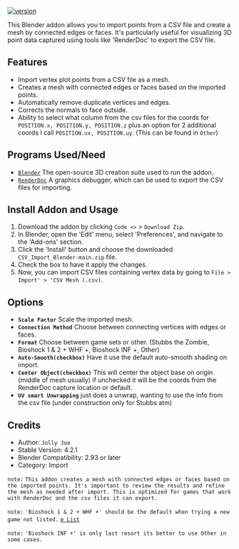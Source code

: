 [![version](https://github.com/JollyShmo/CSV_Import_Blender/blob/main/version_csv_import.png)](https://github.com/JollyShmo/CSV_Import_Blender/releases/download/v1.0.0/csv_mesh_importer.zip)

This Blender addon allows you to import points from a CSV file and create a mesh by connected edges or faces. It's particularly useful for visualizing 3D point data captured using tools like 'RenderDoc' to export the CSV file.

## Features
- Import vertex plot points from a CSV file as a mesh.
- Creates a mesh with connected edges or faces based on the imported points.
- Automatically remove duplicate vertices and edges.
- Corrects the normals to face outside.
- Ability to select what column from the csv files for the coords for `POSITION.x, POSITION.y, POSITION.z` plus an option for 2 additional coords I call `POSITION.ux, POSITION.uy`. (This can be found in `Other`)

## Programs Used/Need
- [`Blender`](https://www.blender.org) The open-source 3D creation suite used to run the addon.
- [`RenderDoc`](https://renderdoc.org/) A graphics debugger, which can be used to export the CSV files for importing.

## Install Addon and Usage
1. Download the addon by clicking `Code <>` > `Download Zip`.
2. In Blender, open the 'Edit' menu, select 'Preferences', and navigate to the 'Add-ons' section.
3. Click the 'Install' button and choose the downloaded `CSV_Import_Blender-main.zip` file.
4. Check the box to have it apply the changes.
5. Now, you can import CSV files containing vertex data by going to `File > Import' > 'CSV Mesh (.csv)`.

## Options
- **`Scale Factor`** Scale the imported mesh.
- **`Connection Method`** Choose between connecting vertices with edges or faces.
- **`Format`** Choose between game sets or other. (Stubbs the Zombie, Bioshock 1 & 2 + WHF +, Bioshock INF +, Other)
- **`Auto-Smooth(checkbox)`** Have it use the default auto-smooth shading on import.
- **`Center Object(checkbox)`** This will center the object base on origin (middle of mesh usually) if unchecked it will be the coords from the RenderDoc capture location or default.
- **`UV smart Unwrapping`** just does a unwrap, wanting to use the info from the csv file (under construction only for Stubbs atm)
 
## Credits
- Author: `Jolly Joe`
- Stable Version: 4.2.1
- Blender Compatibility: 2.93 or later
- Category: Import

`note:` ```This addon creates a mesh with connected edges or faces based on the imported points. It's important to review the results and refine the mesh as needed after import. This is optimized for games that work with RenderDoc and the csv files it can export.```

`note:` `'Bioshock 1 & 2 + WHF +' should be the default when trying a new game not listed.` [`⚙ List`](/GameList.md)

`note:` `'Bioshock INF +' is only last resort its better to use Other in some cases.`
